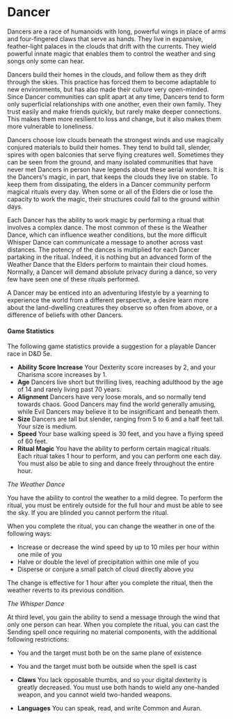 # Dancer

Dancers are a race of humanoids with long, powerful wings in place of arms and four-fingered claws that serve as hands. They live in expansive, feather-light palaces in the clouds that drift with the currents. They wield powerful innate magic that enables them to control the weather and sing songs only some can hear.

Dancers build their homes in the clouds, and follow them as they drift through the skies. This practice has forced them to become adaptable to new environments, but has also made their culture very open-minded. Since Dancer communities can split apart at any time, Dancers tend to form only superficial relationships with one another, even their own family. They trust easily and make friends quickly, but rarely make deeper connections. This makes them more resilient to loss and change, but it also makes them more vulnerable to loneliness.

Dancers choose low clouds beneath the strongest winds and use magically conjured materials to build their homes. They tend to build tall, slender, spires with open balconies that serve flying creatures well. Sometimes they can be seen from the ground, and many isolated communities that have never met Dancers in person have legends about these aerial wonders. It is the Dancers's magic, in part, that keeps the clouds they live on stable. To keep them from dissipating, the elders in a Dancer community perform magical rituals every day. When some or all of the Elders die or lose the capacity to work the magic, their structures could fall to the ground within days.

Each Dancer has the ability to work magic by performing a ritual that involves a complex dance. The most common of these is the Weather Dance, which can influence weather conditions, but the more difficult Whisper Dance can communicate a message to another across vast distances. The potency of the dances is multiplied for each Dancer partaking in the ritual. Indeed, it is nothing but an advanced form of the Weather Dance that the Elders perform to maintain their cloud homes. Normally, a Dancer will demand absolute privacy during a dance, so very few have seen one of these rituals performed.

A Dancer may be enticed into an adventuring lifestyle by a yearning to experience the world from a different perspective, a desire learn more about the land-dwelling creatures they observe so often from above, or a difference of beliefs with other Dancers.

#### Game Statistics

The following game statistics provide a suggestion for a playable Dancer race in D&D 5e.

- **Ability Score Increase** Your Dexterity score increases by 2, and your Charisma score increases by 1.
- **Age** Dancers live short but thrilling lives, reaching adulthood by the age of 14 and rarely living past 70 years.
- **Alignment** Dancers have very loose morals, and so normally tend towards chaos. Good Dancers may find the world generally amusing, while Evil Dancers may believe it to be insignificant and beneath them.
- **Size** Dancers are tall but slender, ranging from 5 to 6 and a half feet tall. Your size is medium.
- **Speed** Your base walking speed is 30 feet, and you have a flying speed of 60 feet.
- **Ritual Magic** You have the ability to perform certain magical rituals. Each ritual takes 1 hour to perform, and you can perform one each day. You must also be able to sing and dance freely throughout the entire hour.

*The Weather Dance*

You have the ability to control the weather to a mild degree. To perform the ritual, you must be entirely outside for the full hour and must be able to see the sky. If you are blinded you cannot perform the ritual.

When you complete the ritual, you can change the weather in one of the following ways:

- Increase or decrease the wind speed by up to 10 miles per hour within one mile of you
- Halve or double the level of precipitation within one mile of you
- Disperse or conjure a small patch of cloud directly above you

The change is effective for 1 hour after you complete the ritual, then the weather reverts to its previous condition.

*The Whisper Dance*

At third level, you gain the ability to send a message through the wind that only one person can hear. When you complete the ritual, you can cast the Sending spell once requiring no material components, with the additional following restrictions:

- You and the target must both be on the same plane of existence
- You and the target must both be outside when the spell is cast

- **Claws** You lack opposable thumbs, and so your digital dexterity is greatly decreased. You must use both hands to wield any one-handed weapon, and you cannot wield two-handed weapons.
- **Languages** You can speak, read, and write Common and Auran.
